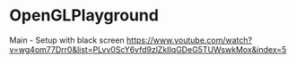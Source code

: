 # OpenGLPlayground

Main - Setup with black screen https://www.youtube.com/watch?v=wg4om77Drr0&list=PLvv0ScY6vfd9zlZkIIqGDeG5TUWswkMox&index=5
